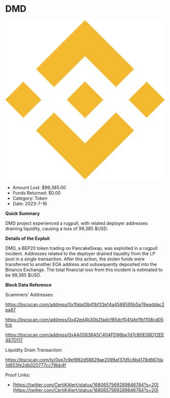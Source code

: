 # DMD
![DMD](/rektimages/DMD-Rugpull.png)
- Amount Lost: $99,385.00
- Funds Returned: $0.00
- Category: Token
- Date: 2023-7-16

**Quick Summary**

DMD project experienced a rugpull, with related deployer addresses draining liquidity, causing a loss of 99,385 $USD.

  


 **Details of the Exploit**

DMD, a BEP20 token trading on PancakeSwap, was exploited in a rugpull incident. Addresses related to the deployer drained liquidity from the LP pool in a single transaction. After this action, the stolen funds were transferred to another EOA address and subsequently deposited into the Binance Exchange. The total financial loss from this incident is estimated to be 99,385 $USD.

  


 **Block Data Reference**

Scammers' Addresses:

https://bscscan.com/address/0x1fabd3b41bf33e14a4588595b5a76eaddac2ea87

https://bscscan.com/address/0x42ed4b30b2fadcf85dcf04fa1e1fb1108cd05fcb

https://bscscan.com/address/0xAA05836A5C404FD96be7d7cB0E08D12EE487D117

  


Liquidity Drain Transaction:

https://bscscan.com/tx/0xe7c9ef892d58829ae2099af37d5c8b4178d667da1d853fe2db020777cc79bb4f


Proof Links:
- [https://twitter.com/CertiKAlert/status/1680657569289846784?s=20](https://twitter.com/CertiKAlert/status/1680657569289846784?s=20)


